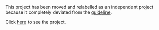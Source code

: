 This project has been moved and relabelled as an independent project because it completely deviated from the [guideline](https://www.dataquest.io/m/214/guided-project%3A-investigating-airplane-accidents).

Click [here](https://github.com/gknam/projects/blob/master/DataScience/Independent/EfficienciesOfMatrixSearchStrategiesAccordingToDataTypes.ipynb) to see the project.